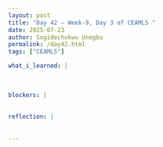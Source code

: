 ```yaml
---
layout: post
title: "Day 42 – Week-9, Day 3 of CEAMLS "
date: 2025-07-23
author: Sogidechukwu Unegbu
permalink: /day42.html
tags: ["CEAMLS"]

what_i_learned: |
  
  
    
blockers: |
     
  
reflection: |
  
    
---
```

